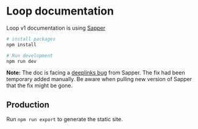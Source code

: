 # Loop documentation

Loop v1 documentation is using [Sapper](https://sapper.svelte.dev/)

```bash
# install packages
npm install

# Run development
npm run dev
```

**Note:** The doc is facing a [deeplinks bug](https://github.com/sveltejs/sapper/pull/1139) from Sapper.
The fix had been temporary added manually. Be aware when pulling new version of Sapper that the fix might be gone.

## Production
Run `npm run export` to generate the static site.